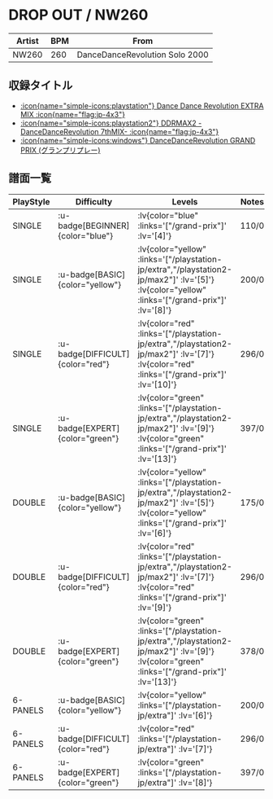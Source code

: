 # DROP OUT / NW260

|Artist|BPM|From|
|------|---|----|
|NW260|260|DanceDanceRevolution Solo 2000|

## 収録タイトル

- [ :icon{name="simple-icons:playstation"} Dance Dance Revolution EXTRA MIX :icon{name="flag:jp-4x3"} ](/playstation-jp/extra)
- [ :icon{name="simple-icons:playstation2"} DDRMAX2 -DanceDanceRevolution 7thMIX- :icon{name="flag:jp-4x3"} ](/playstation2-jp/max2)
- [ :icon{name="simple-icons:windows"} DanceDanceRevolution GRAND PRIX (グランプリプレー)](/grand-prix)

## 譜面一覧

|PlayStyle|Difficulty|Levels|Notes|Movie|
|---------|----------|------|-----|-----|
|SINGLE| :u-badge[BEGINNER]{color="blue"} | :lv{color="blue" :links='["/grand-prix"]' :lv='[4]'} |110/0||
|SINGLE| :u-badge[BASIC]{color="yellow"} | :lv{color="yellow" :links='["/playstation-jp/extra","/playstation2-jp/max2"]' :lv='[5]'}  :lv{color="yellow" :links='["/grand-prix"]' :lv='[8]'} |200/0||
|SINGLE| :u-badge[DIFFICULT]{color="red"} | :lv{color="red" :links='["/playstation-jp/extra","/playstation2-jp/max2"]' :lv='[7]'}  :lv{color="red" :links='["/grand-prix"]' :lv='[10]'} |296/0||
|SINGLE| :u-badge[EXPERT]{color="green"} | :lv{color="green" :links='["/playstation-jp/extra","/playstation2-jp/max2"]' :lv='[9]'}  :lv{color="green" :links='["/grand-prix"]' :lv='[13]'} |397/0||
|DOUBLE| :u-badge[BASIC]{color="yellow"} | :lv{color="yellow" :links='["/playstation-jp/extra","/playstation2-jp/max2"]' :lv='[5]'}  :lv{color="yellow" :links='["/grand-prix"]' :lv='[6]'} |175/0||
|DOUBLE| :u-badge[DIFFICULT]{color="red"} | :lv{color="red" :links='["/playstation-jp/extra","/playstation2-jp/max2"]' :lv='[7]'}  :lv{color="red" :links='["/grand-prix"]' :lv='[9]'} |296/0||
|DOUBLE| :u-badge[EXPERT]{color="green"} | :lv{color="green" :links='["/playstation-jp/extra","/playstation2-jp/max2"]' :lv='[9]'}  :lv{color="green" :links='["/grand-prix"]' :lv='[13]'} |378/0||
|6-PANELS| :u-badge[BASIC]{color="yellow"} | :lv{color="yellow" :links='["/playstation-jp/extra"]' :lv='[6]'} |200/0||
|6-PANELS| :u-badge[DIFFICULT]{color="red"} | :lv{color="red" :links='["/playstation-jp/extra"]' :lv='[7]'} |296/0||
|6-PANELS| :u-badge[EXPERT]{color="green"} | :lv{color="green" :links='["/playstation-jp/extra"]' :lv='[8]'} |397/0||
